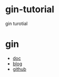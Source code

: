 # gin-tutorial
gin turotial

# gin
- [doc](https://gin-gonic.com/docs/)
- [blog](https://gin-gonic.com/blog/)
- [github](https://github.com/gin-gonic)
